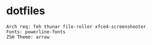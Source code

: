 # dotfiles
```
Arch req: feh thunar file-roller xfce4-screenshooter
Fonts: powerline-fonts
ZSH Theme: arrow
```
